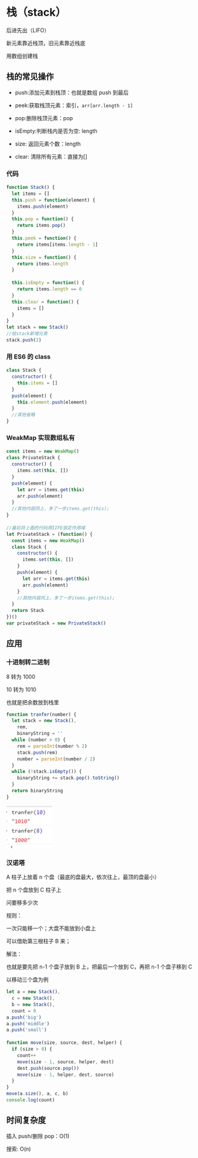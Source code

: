 # 栈（stack）

后进先出（LIFO）

新元素靠近栈顶，旧元素靠近栈底

用数组创建栈

## 栈的常见操作

- push:添加元素到栈顶：也就是数组 push 到最后

- peek:获取栈顶元素：索引，`arr[arr.length - 1]`

- pop:删除栈顶元素：pop

- isEmpty:判断栈内是否为空: length

- size: 返回元素个数：length

- clear: 清除所有元素：直接为[]

### 代码

```js
function Stack() {
  let items = []
  this.push = function(element) {
    items.push(element)
  }
  this.pop = function() {
    return items.pop()
  }
  this.peek = function() {
    return items[items.length - 1]
  }
  this.size = function() {
    return items.length
  }

  this.isEmpty = function() {
    return items.length == 0
  }
  this.clear = function() {
    items = []
  }
}
let stack = new Stack()
//给stack新增元素
stack.push(2)
```

### 用 ES6 的 class

```js
class Stack {
  constructor() {
    this.items = []
  }
  push(element) {
    this.element.push(element)
  }
  //其他省略
}
```

### WeakMap 实现数组私有

```js
const items = new WeakMap()
class PrivateStack {
  constructor() {
    items.set(this, [])
  }
  push(element) {
    let arr = items.get(this)
    arr.push(element)
  }
  //其他内容同上，多了一步items.get(this);
}

//最后将上面的代码用IIFE锁定作用域
let PrivateStack = (function() {
  const items = new WeakMap()
  class Stack {
    constructor() {
      items.set(this, [])
    }
    push(element) {
      let arr = items.get(this)
      arr.push(element)
    }
    //其他内容同上，多了一步items.get(this);
  }
  return Stack
})()
var privateStack = new PrivateStack()
```

## 应用

### 十进制转二进制

8 转为 1000

10 转为 1010

也就是把余数放到栈里

```js
function tranfer(number) {
  let stack = new Stack(),
    rem,
    binaryString = ''
  while (number > 0) {
    rem = parseInt(number % 2)
    stack.push(rem)
    number = parseInt(number / 2)
  }
  while (!stack.isEmpty()) {
    binaryString += stack.pop().toString()
  }
  return binaryString
}
```

![](../images/bf6871802d5a18ef17490e8929cc826a.png)

### 汉诺塔

A 柱子上放着 n 个盘（最底的盘最大，依次往上，最顶的盘最小）

把 n 个盘放到 C 柱子上

问要移多少次

规则：

一次只能移一个；大盘不能放到小盘上

可以借助第三根柱子 B 来；

解法：

也就是要先把 n-1 个盘子放到 B 上，把最后一个放到 C，再把 n-1 个盘子移到 C

以移动三个盘为例

```js
let a = new Stack(),
  c = new Stack(),
  b = new Stack(),
  count = 0
a.push('big')
a.push('middle')
a.push('small')

function move(size, source, dest, helper) {
  if (size > 0) {
    count++
    move(size - 1, source, helper, dest)
    dest.push(source.pop())
    move(size - 1, helper, dest, source)
  }
}
move(a.size(), a, c, b)
console.log(count)
```

## 时间复杂度

插入 push/删除 pop：O(1)

搜索: O(n)
